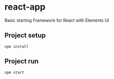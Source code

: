# react-app
Basic starting Framework for React with Elements UI

## Project setup
```
npm install
```

## Project run
```
npm start
```